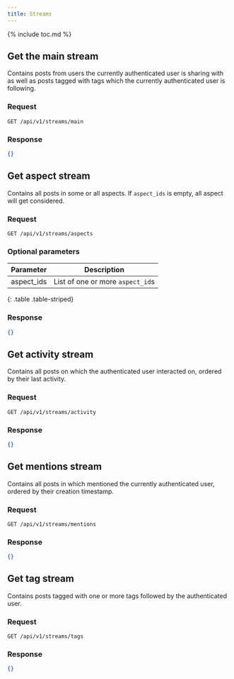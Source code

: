 ```yaml
---
title: Streams
---
```


{% include toc.md %}

## Get the main stream

Contains posts from users the currently authenticated user is sharing with as well as posts tagged with tags which the currently authenticated user is following.

### Request

~~~
GET /api/v1/streams/main
~~~

### Response

~~~json
{}
~~~

## Get aspect stream

Contains all posts in some or all aspects. If `aspect_ids` is empty, all aspect will get considered.

### Request

~~~
GET /api/v1/streams/aspects
~~~

### Optional parameters

| Parameter  | Description                      |
| ---------- | -------------------------------- |
| aspect_ids | List of one or more `aspect_id`s |
{: .table .table-striped}

### Response

~~~json
{}
~~~

## Get activity stream

Contains all posts on which the authenticated user interacted on, ordered by their last activity.

### Request

~~~
GET /api/v1/streams/activity
~~~

### Response

~~~json
{}
~~~

##  Get mentions stream

Contains all posts in which mentioned the currently authenticated user, ordered by their creation timestamp.

### Request

~~~
GET /api/v1/streams/mentions
~~~

### Response

~~~json
{}
~~~

## Get tag stream

Contains posts tagged with one or more tags followed by the authenticated user.

### Request

~~~
GET /api/v1/streams/tags
~~~

### Response

~~~json
{}
~~~
